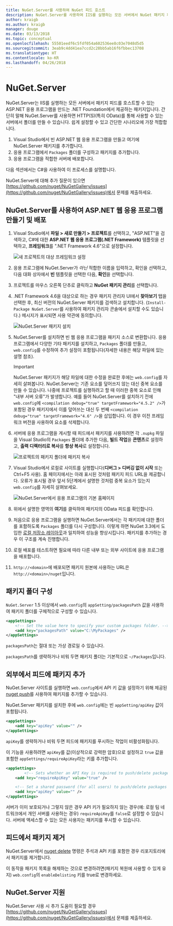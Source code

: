 ```yaml
---
title: NuGet.Server를 사용하여 NuGet 피드 호스트
description: NuGet.Server를 사용하여 IIS를 실행하는 모든 서버에서 NuGet 패키지 피드를 만들고 호스트하는 방법입니다. OData 및 HTTP를 통해 패키지를 사용할 수 있습니다.
author: kraigb
ms.author: kraigb
manager: douge
ms.date: 03/13/2018
ms.topic: conceptual
ms.openlocfilehash: 55501eedf6c5fdf054a602536ee8c03e7048d5d5
ms.sourcegitcommit: 3eab9c4dd41ea7ccd2c28bb5ab16f6fbbec13708
ms.translationtype: HT
ms.contentlocale: ko-KR
ms.lasthandoff: 04/26/2018
---
```

# <a name="nugetserver"></a>NuGet.Server

NuGet.Server는 IIS를 실행하는 모든 서버에서 패키지 피드를 호스트할 수 있는 ASP.NET 응용 프로그램을 만드는 .NET Foundation에서 제공하는 패키지입니다. 간단히 말해 NuGet.Server를 사용하면 HTTP(S)(특히 OData)를 통해 사용할 수 있는 서버에서 폴더를 만들 수 있습니다. 쉽게 설정할 수 있고 간단한 시나리오에 가장 적합합니다.

1. Visual Studio에서 빈 ASP.NET 웹 응용 프로그램을 만들고 여기에 NuGet.Server 패키지를 추가합니다.
1. 응용 프로그램에서 `Packages` 폴더를 구성하고 패키지를 추가합니다.
1. 응용 프로그램을 적합한 서버에 배포합니다.

다음 섹션에서는 C#을 사용하여 이 프로세스를 설명합니다.

NuGet.Server에 대해 추가 질문이 있으면 [https://github.com/nuget/NuGetGallery/issues](https://github.com/nuget/NuGetGallery/issues)에서 문제를 제출하세요.

## <a name="create-and-deploy-an-aspnet-web-application-with-nugetserver"></a>NuGet.Server를 사용하여 ASP.NET 웹 응용 프로그램 만들기 및 배포

1. Visual Studio에서 **파일 > 새로 만들기 > 프로젝트**를 선택하고, "ASP.NET"을 검색하고, C#에 대한 **ASP.NET 웹 응용 프로그램(.NET Framework)** 템플릿을 선택하고, **프레임워크**를 ".NET Framework 4.6"으로 설정합니다.

    ![새 프로젝트의 대상 프레임워크 설정](media/Hosting_01-NuGet.Server-Set4.6.png)

1. 응용 프로그램에 NuGet.Server가 *아닌* 적합한 이름을 입력하고, 확인을 선택하고, 다음 대화 상자에서 **빈** 템플릿을 선택한 다음, **확인**을 선택합니다.

1. 프로젝트를 마우스 오른쪽 단추로 클릭하고 **NuGet 패키지 관리**를 선택합니다.

1. .NET Framework 4.6을 대상으로 하는 경우 패키지 관리자 UI에서 **찾아보기** 탭을 선택한 후, 최신 버전의 NuGet.Server 패키지를 검색하고 설치합니다. (`Install-Package NuGet.Server`를 사용하여 패키지 관리자 콘솔에서 설치할 수도 있습니다.) 메시지가 표시되면 사용 약관에 동의합니다.

    ![NuGet.Server 패키지 설치](media/Hosting_02-NuGet.Server-Package.png)

1. NuGet.Server를 설치하면 빈 웹 응용 프로그램을 패키지 소스로 변환합니다. 응용 프로그램에서 다양한 기타 패키지를 설치하고, `Packages` 폴더를 만들고, `web.config`를 수정하여 추가 설정이 포함됩니다(자세한 내용은 해당 파일에 있는 설명 참조).

    > [!Important]
    > NuGet.Server 패키지가 해당 파일에 대한 수정을 완료한 후에는 `web.config`를 자세히 살펴봅니다. NuGet.Server는 기존 요소를 덮어쓰지 않는 대신 중복 요소를 만들 수 있습니다. 나중에 프로젝트를 실행하려고 할 때 이러한 중복 요소로 인해 "내부 서버 오류"가 발생합니다. 예를 들어 NuGet.Server를 설치하기 전에 `web.config`에 `<compilation debug="true" targetFramework="4.5.2" />`가 포함된 경우 패키지에서 이를 덮어쓰는 대신 두 번째 `<compilation debug="true" targetFramework="4.6" />`을 삽입합니다. 이 경우 이전 프레임워크 버전을 사용하여 요소를 삭제합니다.

1. 서버에 응용 프로그램을 게시할 때 피드에서 패키지를 사용하려면 각 `.nupkg` 파일을 Visual Studio의 `Packages` 폴더에 추가한 다음, **빌드 작업**을 **콘텐츠**로 설정하고, **출력 디렉터리로 복사**를 **항상 복사**로 설정합니다.

    ![프로젝트의 패키지 폴더에 패키지 복사](media/Hosting_03-NuGet.Server-Package-Folder.png)

1. Visual Studio에서 로컬로 사이트를 실행합니다(**디버그 > 디버깅 없이 시작** 또는 Ctrl+F5 사용). 홈 페이지에서는 아래 표시된 것처럼 패키지 피드 URL을 제공합니다. 오류가 표시될 경우 앞서 5단계에서 설명한 것처럼 중복 요소가 있는지 `web.config`를 자세히 살펴보세요.

    ![NuGet.Server에서 응용 프로그램의 기본 홈페이지](media/Hosting_04-NuGet.Server-FeedHomePage.png)

1. 위에서 설명한 영역의 **여기**를 클릭하여 패키지의 OData 피드를 확인합니다.

1. 처음으로 응용 프로그램을 실행하면 NuGet.Server에서는 각 패키지에 대한 폴더를 포함하도록 `Packages` 폴더를 다시 구성합니다. 이렇게 하면 NuGet 3.3에서 도입한 [로컬 저장소 레이아웃](http://blog.nuget.org/20151118/nuget-3.3.html#folder-based-repository-commands)과 일치하여 성능을 향상시킵니다. 패키지를 추가하는 경우 이 구조를 계속 진행합니다.

1. 로컬 배포를 테스트하면 필요에 따라 다른 내부 또는 외부 사이트에 응용 프로그램을 배포합니다.

1. `http://<domain>`에 배포되면 패키지 원본에 사용하는 URL은 `http://<domain>/nuget`입니다.

## <a name="configuring-the-packages-folder"></a>패키지 폴더 구성

`NuGet.Server` 1.5 이상에서 `web.config`의 `appSetting/packagesPath` 값을 사용하여 패키지 폴더를 구체적으로 구성할 수 있습니다.

```xml
<appSettings>
    <!-- Set the value here to specify your custom packages folder. -->
    <add key="packagesPath" value="C:\MyPackages" />
</appSettings>
```

`packagesPath`는 절대 또는 가상 경로일 수 있습니다.

`packagesPath`를 생략하거나 비워 두면 패키지 폴더는 기본적으로 `~/Packages`입니다.

## <a name="adding-packages-to-the-feed-externally"></a>외부에서 피드에 패키지 추가

NuGet.Server 사이트를 실행하면 `web.config`에서 API 키 값을 설정하기 위해 제공된 [nuget push](../tools/cli-ref-push.md)를 사용하여 패키지를 추가할 수 있습니다.

NuGet.Server 패키지를 설치한 후에 `web.config`에는 빈 `appSetting/apiKey` 값이 포함됩니다.

```xml
<appSettings>
    <add key="apiKey" value="" />
</appSettings>
```

`apiKey`를 생략하거나 비워 두면 피드에 패키지를 푸시하는 작업이 비활성화됩니다.

이 기능을 사용하려면 `apiKey`를 값(이상적으로 강력한 암호)으로 설정하고 `true` 값을 포함한 `appSettings/requireApiKey`라는 키를 추가합니다.

```xml
<appSettings>
        <!-- Sets whether an API Key is required to push/delete packages -->
    <add key="requireApiKey" value="true" />

    <!-- Set a shared password (for all users) to push/delete packages -->
    <add key="apiKey" value="" />
</appSettings>
```

서버가 이미 보호되거나 그렇지 않은 경우 API 키가 필요하지 않는 경우(예: 로컬 팀 네트워크에서 개인 서버를 사용하는 경우) `requireApiKey`를 `false`로 설정할 수 있습니다. 서버에 액세스할 수 있는 모든 사용자는 패키지를 푸시할 수 있습니다.

## <a name="removing-packages-from-the-feed"></a>피드에서 패키지 제거

NuGet.Server에서 [nuget delete](../tools/cli-ref-delete.md) 명령은 주석과 API 키를 포함한 경우 리포지토리에서 패키지를 제거합니다.

이 동작을 패키지 목록을 해제하는 것으로 변경하려면(패키지 복원에 사용할 수 있게 유지) `web.config`의 `enableDelisting` 키를 true로 변경하세요.

## <a name="nugetserver-support"></a>NuGet.Server 지원

NuGet.Server 사용 시 추가 도움이 필요할 경우 [https://github.com/nuget/NuGetGallery/issues](https://github.com/nuget/NuGetGallery/issues)에서 문제를 제출하세요.